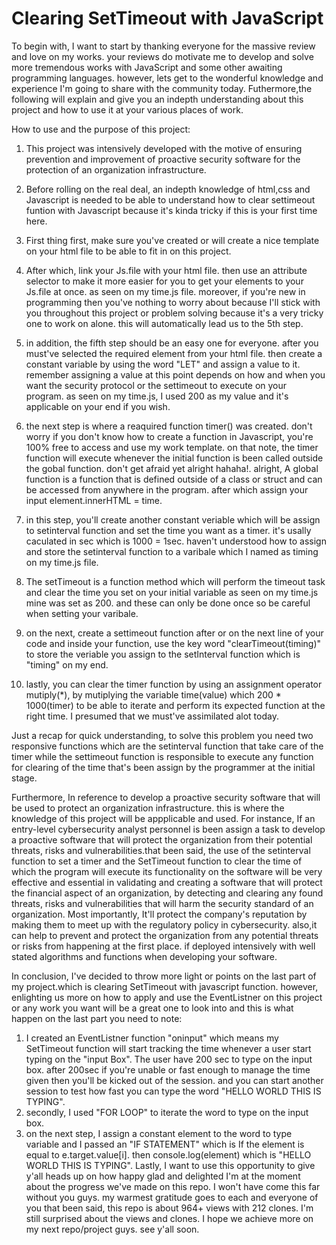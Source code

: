 #  Clearing SetTimeout with JavaScript 

To begin with, I want to start by thanking everyone for the massive review and love on my works. your reviews do motivate me to develop and solve more tremendous works with JavaScript and some other awaiting programming languages. however, lets get to the wonderful knowledge and experience I'm going to share with the community today.
 Futhermore,the following will explain and give you an indepth understanding about this project and how to use it at your various places of work.

How to use and the purpose of this project:

1. This project was intensively developed with the motive of ensuring prevention and improvement of proactive security software for the protection of an organization infrastructure.

2. Before rolling on the real deal, an indepth knowledge of html,css and Javascript is needed to be able to understand how to clear settimeout funtion with Javascript because it's kinda tricky if this is your first time here.

3. First thing first, make sure you've created or will create a nice template on your html file to be able to fit in on this project.

4. After which, link your Js.file with your html file. then use an attribute selector to make it more easier for you to get your elements to your Js.file at once. as seen on my time.js file. moreover, if you're new in programming then you've nothing to worry about because I'll stick with you throughout this project or problem solving because it's a very tricky one to work on alone. this will automatically lead us to the 5th step.

5. in addition, the fifth step should be an easy one for everyone. after you must've selected the required element from your html file. then create a constant variable by using the word "LET" and assign a value to it. remember assigning a value at this point depends on how and when you want the security protocol or the settimeout to execute on your program. as seen on my time.js, I used 200 as my value and it's applicable on your end if you wish.

6. the next step is where a reaquired function timer() was created. don't worry if you don't know how to create a function in Javascript, you're 100% free to access and use my work template. on that note, the timer function will execute whenever the initial function is been called outside the gobal function. don't get afraid yet alright hahaha!. alright, A global function is a function that is defined outside of a class or struct and can be accessed from anywhere in the program. after which assign your input element.innerHTML = time.

7. in this step, you'll create another constant veriable  which will be assign to setinterval function and set the time you want as a timer. it's usally caculated in sec which is 1000 = 1sec. haven't understood how to assign and store the setinterval function to a varibale which I named as timing on my time.js file.

8. The setTimeout is a function method which will perform the timeout task and clear the time you set on your initial variable as seen on my time.js mine was set as 200. and these can only be done once so be careful when setting your varibale.

9. on the next, create a settimeout function after or on the next line of your code and inside your function, use the key word "clearTimeout(timing)" to store the veriable you assign to the setInterval function which is "timing" on my end.
 
10. lastly, you can clear the timer function by using an assignment operator mutiply(*), by mutiplying the variable time(value) which 200 * 1000(timer) to be able to iterate and perform its expected function at the right time. I presumed that we must've assimilated alot today.

Just a recap for quick understanding, to solve this problem you need two responsive functions which are the setinterval function that take care of the timer while the settimeout function is responsible to execute any function for clearing of the time that's been assign by the programmer at the initial stage. 

Furthermore, In reference to develop a proactive security software that will be used to protect an organization infrastructure. this is where the knowledge of this project will be appplicable and used. 
For instance, If an entry-level cybersecurity analyst personnel is been assign a task to develop a proactive software that will protect the organization from their potential threats, risks and vulnerabilities.that been said, the use of the setinterval function to set a timer and the SetTimeout function to clear the time of which the program will execute its functionality on the software will be very effective and essential in validating and creating a software that will protect the financial aspect of an organization, by detecting and clearing any found threats, risks and vulnerabilities that will harm the security standard of an organization. Most importantly, It'll protect the company's  reputation by making them to meet up with the regulatory policy in cybersecurity. also,it can help to prevent and protect the organization from any potential threats or risks from happening at the first place. if deployed intensively with well stated algorithms and functions when developing your software.

In conclusion, I've decided to throw more light or points on the last part of my project.which is clearing SetTimeout with javascript function. however, enlighting us more on how to apply and use the EventListner on this project or any work you want will be a great one to look into and this is what happen on the last part you need to note:

1. I created an EventListner function "oninput" which means my SetTimeout function will start tracking the time whenever a user start typing on the "input Box". The user have 200 sec to type on the input box. after 200sec if you're unable or fast enough to manage the time given then you'll be kicked out of the session. and you can start another session to test how fast you can type the word "HELLO WORLD THIS IS TYPING".
2. secondly, I used "FOR LOOP" to iterate the word to type on the input box.
3. on the next step, I assign a constant element to the word to type variable and I passed an "IF STATEMENT" which is If the element is equal to e.target.value[i]. then 
 console.log(element) which is "HELLO WORLD THIS IS TYPING".
Lastly, I want to use this opportunity to give y'all heads up on how happy glad and delighted I'm at the moment about the progress we've made on this repo. I won't have come this far without you guys. my warmest gratitude goes to each and everyone of you that been said, this repo is about 964+ views with 212 clones. I'm still surprised about the views and clones. I hope we achieve more on my next repo/project guys. see y'all soon. 







